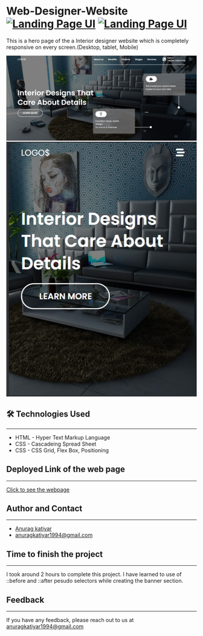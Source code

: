 # Web-Designer-Website [![Landing Page UI](https://img.shields.io/badge/Template-Project-violet)](http://www.gnu.org/licenses/agpl-3.0) [![Landing Page UI](https://img.shields.io/badge/Technologies%20-HTML%2FCSS-brightgreen)](http://www.gnu.org/licenses/agpl-3.0)

This is a hero page of the a Interior designer website which is completely responsive on every screen.(Desktop, tablet, Mobile)

![Website look](./img/interior-img-1.jpg)
![Website look](./img/interior-img-2.jpg)


## 🛠 Technologies Used
---
  - HTML - Hyper Text Markup Language
  - CSS - Cascadeing Spread Sheet
  - CSS - CSS Grid, Flex Box, Positioning

## Deployed Link of the web page
---
[Click to see the webpage](https://idyllic-cendol-7e6275.netlify.app/)

## Author and Contact
---
- [Anurag katiyar](https://github.com/anuragkatiyar1994)
- anuragkatiyar1994@gmail.com 
## Time to finish the project
---

I took around 2 hours to complete this project.
I have learned to use of ::before and ::after pesudo selectors while creating the banner section. 

## Feedback
---

If you have any feedback, please reach out to us at anuragkatiyar1994@gmail.com